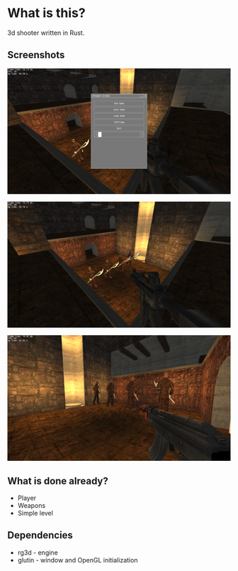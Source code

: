 # What is this?
3d shooter written in Rust. 

## Screenshots
![1](pics/1.png?raw=true "Game 1")

![2](pics/2.png?raw=true "Game 2")

![3](pics/3.png?raw=true "Game 3")

## What is done already?

- Player 
- Weapons
- Simple level

## Dependencies

- rg3d - engine
- glutin - window and OpenGL initialization
